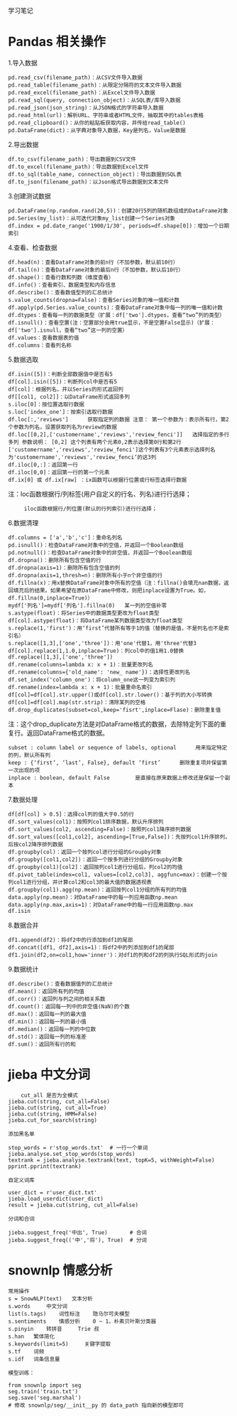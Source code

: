 学习笔记
# Pandas 相关操作
1.导入数据

    pd.read_csv(filename_path)：从CSV文件导入数据
    pd.read_table(filename_path)：从限定分隔符的文本文件导入数据
    pd.read_excel(filename_path)：从Excel文件导入数据
    pd.read_sql(query, connection_object)：从SQL表/库导入数据
    pd.read_json(json_string)：从JSON格式的字符串导入数据
    pd.read_html(url)：解析URL、字符串或者HTML文件，抽取其中的tables表格
    pd.read_clipboard()：从你的粘贴板获取内容，并传给read_table()
    pd.DataFrame(dict)：从字典对象导入数据，Key是列名，Value是数据

2.导出数据

    df.to_csv(filename_path)：导出数据到CSV文件
    df.to_excel(filename_path)：导出数据到Excel文件
    df.to_sql(table_name, connection_object)：导出数据到SQL表
    df.to_json(filename_path)：以Json格式导出数据到文本文件

3.创建测试数据

    pd.DataFrame(np.random.rand(20,5))：创建20行5列的随机数组成的DataFrame对象
    pd.Series(my_list)：从可迭代对象my_list创建一个Series对象
    df.index = pd.date_range('1900/1/30', periods=df.shape[0])：增加一个日期索引

4.查看、检查数据

    df.head(n)：查看DataFrame对象的前n行（不加参数，默认前10行）
    df.tail(n)：查看DataFrame对象的最后n行（不加参数，默认后10行）
    df.shape()：查看行数和列数（维度查看）
    df.info()：查看索引、数据类型和内存信息
    df.describe()：查看数值型列的汇总统计
    s.value_counts(dropna=False)：查看Series对象的唯一值和计数
    df.apply(pd.Series.value_counts)：查看DataFrame对象中每一列的唯一值和计数
    df.dtypes：查看每一列的数据类型（扩展：df['two'].dtypes，查看“two”列的类型）
    df.isnull()：查看空置(注：空置部分会用true显示，不是空置False显示)（扩展：df['two'].isnull，查看“two”这一列的空置）
    df.values：查看数据表的值
    df.columns：查看列名称

5.数据选取

    df.isin([5])：判断全部数据值中是否有5
    df[col].isin([5])：判断列col中是否有5
    df[col]：根据列名，并以Series的形式返回列
    df[[col1, col2]]：以DataFrame形式返回多列
    s.iloc[0]：按位置选取行数据
    s.loc['index_one']：按索引选取行数据
    df.loc[:,'reviews']      获取指定列的数据 注意： 第一个参数为：表示所有行，第2个参数为列名，设置获取列名为review的数据
    df.loc[[0,2],['customername','reviews','review_fenci']]   选择指定的多行多列 参数说明： [0,2] 这个列表有两个元素0,2表示选择第0行和第2行['customername','reviews','review_fenci']这个列表有3个元素表示选择列名为'customername','reviews','review_fenci‘的这3列
    df.iloc[0,:]：返回第一行
    df.iloc[0,0]：返回第一行的第一个元素
    df.ix[0] 或 df.ix[raw] ：ix函数可以根据行位置或行标签选择行数据

 注：loc函数根据行/列标签(用户自定义的行名、列名)进行行选择；

         iloc函数根据行/列位置(默认的行列索引)进行行选择；

6.数据清理

    df.columns = ['a','b','c']：重命名列名
    pd.isnull()：检查DataFrame对象中的空值，并返回一个Boolean数组
    pd.notnull()：检查DataFrame对象中的非空值，并返回一个Boolean数组
    df.dropna()：删除所有包含空值的行
    df.dropna(axis=1)：删除所有包含空值的列
    df.dropna(axis=1,thresh=n)：删除所有小于n个非空值的行
    df.fillna(x)：用x替换DataFrame对象中所有的空值（注：fillna()会填充nan数据，返回填充后的结果。如果希望在原DataFrame中修改，则把inplace设置为True。如，df.fillna(0,inplace=True)）
    mydf['列名']=mydf['列名'].fillna(0)   某一列的空值补零
    s.astype(float)：将Series中的数据类型更改为float类型
    df[col].astype(float)：将DataFrame某列数据类型改为float类型
    s.replace(1,'first')：用‘first’代替所有等于1的值（替换的是值，不是列名也不是索引名）
    s.replace([1,3],['one','three'])：用'one'代替1，用'three'代替3
    df[col].replace(1,1.0,inplace=True)：列col中的值1用1.0替换
    df.replace([1,3],['one','three'])
    df.rename(columns=lambda x: x + 1)：批量更改列名
    df.rename(columns={'old_name': 'new_ name'})：选择性更改列名
    df.set_index('column_one')：将column_one这一列变为索引列
    df.rename(index=lambda x: x + 1)：批量重命名索引
    df[col]=df[col].str.upper()或df[col].str.lower()：基于列的大小写转换
    df[col]=df[col].map(str.strip)：清除某列的空格
    df.drop_duplicates(subset=col,keep='fisrt',inplace=Flase)：删除重复值

注：这个drop_duplicate方法是对DataFrame格式的数据，去除特定列下面的重复行。返回DataFrame格式的数据。

    subset : column label or sequence of labels, optional      用来指定特定的列，默认所有列
    keep : {‘first’, ‘last’, False}, default ‘first’      删除重复项并保留第一次出现的项
    inplace : boolean, default False        是直接在原来数据上修改还是保留一个副本

7.数据处理

    df[df[col] > 0.5]：选择col列的值大于0.5的行
    df.sort_values(col1)：按照列col1排序数据，默认升序排列
    df.sort_values(col2, ascending=False)：按照列col1降序排列数据
    df.sort_values([col1,col2], ascending=[True,False])：先按列col1升序排列，后按col2降序排列数据
    df.groupby(col)：返回一个按列col进行分组的Groupby对象
    df.groupby([col1,col2])：返回一个按多列进行分组的Groupby对象
    df.groupby(col1)[col2]：返回按列col1进行分组后，列col2的均值
    df.pivot_table(index=col1, values=[col2,col3], aggfunc=max)：创建一个按列col1进行分组，并计算col2和col3的最大值的数据透视表
    df.groupby(col1).agg(np.mean)：返回按列col1分组的所有列的均值
    data.apply(np.mean)：对DataFrame中的每一列应用函数np.mean
    data.apply(np.max,axis=1)：对DataFrame中的每一行应用函数np.max
    df.isin

8.数据合并

    df1.append(df2)：将df2中的行添加到df1的尾部
    df.concat([df1, df2],axis=1)：将df2中的列添加到df1的尾部
    df1.join(df2,on=col1,how='inner')：对df1的列和df2的列执行SQL形式的join

9.数据统计

    df.describe()：查看数据值列的汇总统计
    df.mean()：返回所有列的均值
    df.corr()：返回列与列之间的相关系数
    df.count()：返回每一列中的非空值(NaN)的个数
    df.max()：返回每一列的最大值
    df.min()：返回每一列的最小值
    df.median()：返回每一列的中位数
    df.std()：返回每一列的标准差
    df.sum()：返回所有行的和





# jieba 中文分词
		cut_all 是否为全模式
    jieba.cut(string, cut_all=False)  
    jieba.cut(string, cut_all=True)
    jieba.cut(string, HMM=False)
    jieba.cut_for_search(string)

    添加黑名单

    stop_words = r'stop_words.txt'  # 一行一个单词
    jieba.analyse.set_stop_words(stop_words)
    textrank = jieba.analyse.textrank(text, topK=5, withWeight=False)
    pprint.pprint(textrank)

    自定义词库

    user_dict = r'user_dict.txt'
    jieba.load_userdict(user_dict)
    result = jieba.cut(string, cut_all=False)

    分词和合词

    jieba.suggest_freq('中出', True)       # 合词
    jieba.suggest_freq(('中','将'), True)  # 分词

# snownlp 情感分析

    常用操作
    s = SnowNLP(text) 	文本分析 	
    s.words 	中文分词 	
    list(s.tags) 	词性标注 	隐马尔可夫模型
    s.sentiments 	情感分析 	0 ~ 1，朴素贝叶斯分类器
    s.pinyin 	转拼音 	Trie 叔
    s.han 	繁体简化 	
    s.keywords(limit=5) 	关键字提取 	
    s.tf 	词频 	
    s.idf 	词条信息量 	

    模型训练：

    from snownlp import seg
    seg.train('train.txt')
    seg.save('seg.marshal')
    # 修改 snownlp/seg/__init__py 的 data_path 指向新的模型即可

